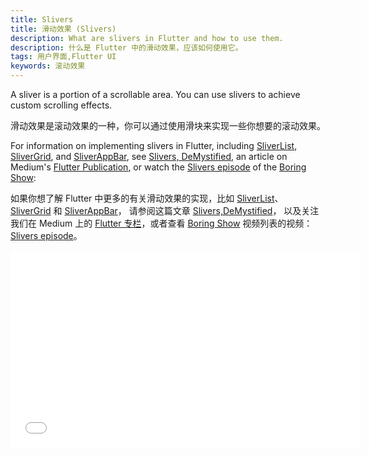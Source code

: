 ```yaml
---
title: Slivers
title: 滑动效果 (Slivers)
description: What are slivers in Flutter and how to use them.
description: 什么是 Flutter 中的滑动效果，应该如何使用它。
tags: 用户界面,Flutter UI
keywords: 滚动效果
---
```


A sliver is a portion of a scrollable area. You can use slivers to
achieve custom scrolling effects.

滑动效果是滚动效果的一种，你可以通过使用滑块来实现一些你想要的滚动效果。

For information on implementing slivers in Flutter, including
[SliverList]({{site.api}}/flutter/widgets/SliverList-class.html),
[SliverGrid]({{site.api}}/flutter/widgets/SliverGrid-class.html), and
[SliverAppBar]({{site.api}}/flutter/material/SliverAppBar-class.html),
see [Slivers,
DeMystified]({{site.flutter-medium}}/slivers-demystified-6ff68ab0296f),
an article on Medium's [Flutter Publication]({{site.flutter-medium}}), or
watch the [Slivers episode](https://www.youtube.com/watch?v=Mz3kHQxBjGg) of the
[Boring Show](https://www.youtube.com/results?search_query=%23BoringShow):

如果你想了解 Flutter 中更多的有关滑动效果的实现，比如 
[SliverList]({{site.api}}/flutter/widgets/SliverList-class.html)、
[SliverGrid]({{site.api}}/flutter/widgets/SliverGrid-class.html) 和
[SliverAppBar]({{site.api}}/flutter/material/SliverAppBar-class.html)，
请参阅这篇文章 [Slivers,DeMystified]({{site.flutter-medium}}/slivers-demystified-6ff68ab0296f)，
以及关注我们在 Medium 上的 [Flutter 专栏]({{site.flutter-medium}})，或者查看
[Boring Show](https://www.youtube.com/results?search_query=%23BoringShow)
视频列表的视频：[Slivers episode](https://www.youtube.com/watch?v=Mz3kHQxBjGg)。

<iframe width="560" height="315" src="//player.bilibili.com/player.html?aid=77325252&cid=132272803&page=1" scrolling="no" border="0" frameborder="no" framespacing="0" allowfullscreen="true"> </iframe>